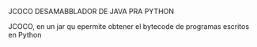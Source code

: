 JCOCO DESAMABBLADOR DE JAVA PRA PYTHON

JCOCO, en un jar qu epermite obtener el bytecode de programas escritos en Python
